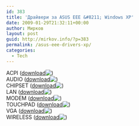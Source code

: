 ```yaml
---
id: 383
title: 'Драйвери за ASUS EEE &#8211; Windows XP'
date: 2009-01-29T21:32:11+00:00
author: Мирков
layout: post
guid: http://mirkov.info/?p=383
permalink: /asus-eee-drivers-xp/
categories:
  - Tech
---
```

ACPI ([download](http://www.2shared.com/file/2978917/64421454/acpi.html)<img src='http://mirkov.info/wp-includes/images/blank.gif' alt=')' class='wp-smiley smiley-2' />  
AUDIO ([download](http://www.2shared.com/file/2978932/261e8259/Audio.html)<img src='http://mirkov.info/wp-includes/images/blank.gif' alt=')' class='wp-smiley smiley-2' />  
CHIPSET ([download](http://www.2shared.com/file/2978946/6e32d087/Chipset.html)<img src='http://mirkov.info/wp-includes/images/blank.gif' alt=')' class='wp-smiley smiley-2' />  
LAN ([download](http://www.2shared.com/file/2978949/fe8dcd16/lan.html)<img src='http://mirkov.info/wp-includes/images/blank.gif' alt=')' class='wp-smiley smiley-2' />  
MODEM ([download](http://www.2shared.com/file/2978952/704425df/Modem.html)<img src='http://mirkov.info/wp-includes/images/blank.gif' alt=')' class='wp-smiley smiley-2' />  
TOUCHPAD ([download](http://www.2shared.com/file/2978955/ee20b07c/Touchpad.html)<img src='http://mirkov.info/wp-includes/images/blank.gif' alt=')' class='wp-smiley smiley-2' />  
VGA ([download](http://www.2shared.com/file/2978958/9091ccc1/vga.html)<img src='http://mirkov.info/wp-includes/images/blank.gif' alt=')' class='wp-smiley smiley-2' />  
WIRELESS ([download](http://www.2shared.com/file/2978963/2c6e468a/Wireless.html)<img src='http://mirkov.info/wp-includes/images/blank.gif' alt=')' class='wp-smiley smiley-2' />
